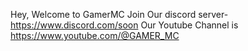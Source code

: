 Hey,
Welcome to GamerMC
Join Our discord server-
https://www.discord.com/soon
Our Youtube Channel is
https://www.youtube.com/@GAMER_MC

